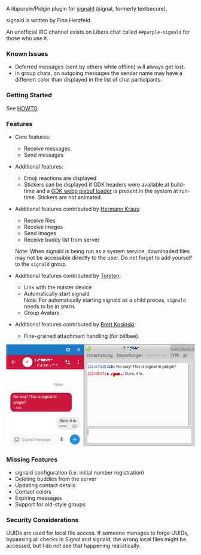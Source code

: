 A libpurple/Pidgin plugin for [signald](https://gitlab.com/signald/signald) (signal, formerly textsecure).

signald is written by Finn Herzfeld.

An unofficial IRC channel exists on Libera.chat called `##purple-signald` for those who use it.

### Known Issues

* Deferred messages (sent by others while offline) will always get lost.
* In group chats, on outgoing messages the sender name may have a different color than displayed in the list of chat participants.

### Getting Started

See [HOWTO](HOWTO.md).

### Features

* Core features:

  * Receive messages
  * Send messages

* Additional features:

  * Emoji reactions are displayed
  * Stickers can be displayed if GDK headers were available at build-time and a [GDK webp pixbuf loader](https://github.com/aruiz/webp-pixbuf-loader) is present in the system at run-time. Stickers are not animated.

* Additional features contributed by [Hermann Kraus](https://github.com/herm/):

  * Receive files
  * Receive images
  * Send images
  * Receive buddy list from server

  Note: When signald is being run as a system service, downloaded files may not be accessible directly to the user. Do not forget to add yourself to the `signald` group.

* Additional features contributed by [Torsten](https://github.com/ttlmax/libpurple-signald):

  * Link with the master device
  * Automatically start signald  
    Note: For automatically starting signald as a child proces, `signald` needs to be in `$PATH`.
  * Group Avatars

* Additional features contributed by [Brett Kosinski](https://github.com/fancypantalons/):

  * Fine-grained attachment handling (for bitlbee).

![Instant Message](/doc/instant_message.png?raw=true "Instant Message Screenshot")

### Missing Features

* signald configuration (i.e. initial number registration)
* Deleting buddies from the server
* Updating contact details
* Contact colors
* Expiring messages
* Support for old-style groups

### Security Considerations

UUIDs are used for local file access. If someone manages to forge UUIDs, bypassing all checks in Signal and signald, the wrong local files might be accessed, but I do not see that happening realistically.
